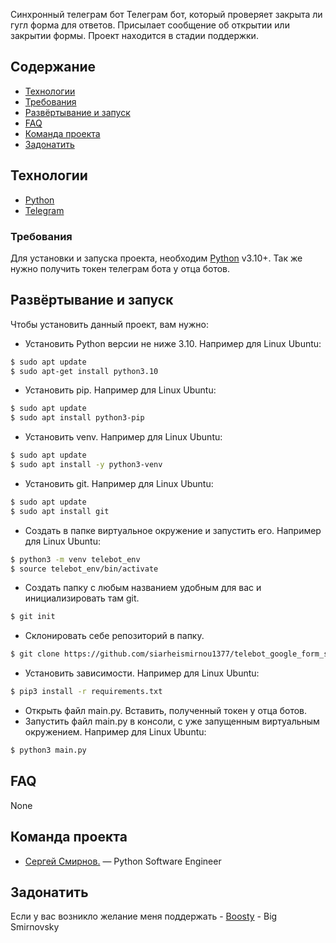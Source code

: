 Синхронный телеграм бот
Телеграм бот, который проверяет закрыта ли гугл форма для ответов. Присылает сообщение об открытии или закрытии формы. Проект находится в стадии поддержки.

## Содержание
- [Технологии](#технологии)
- [Требования](#требования)
- [Развёртывание и запуск](#развёртывание-и-запуск)
- [FAQ](#faq)
- [Команда проекта](#команда-проекта)
- [Задонатить](#задонатить)

## Технологии
- [Python](https://www.python.org/)
- [Telegram](https://web.telegram.org/)

### Требования
Для установки и запуска проекта, необходим [Python](https://www.python.org/) v3.10+.
Так же нужно получить токен телеграм бота у отца ботов.

## Развёртывание и запуск
Чтобы установить данный проект, вам нужно:

- Установить Python версии не ниже 3.10.
Например для Linux Ubuntu:
```sh
$ sudo apt update
$ sudo apt-get install python3.10
```
- Установить pip.
Например для Linux Ubuntu:
```sh
$ sudo apt update
$ sudo apt install python3-pip
```
- Установить venv.
Например для Linux Ubuntu:
```sh
$ sudo apt update
$ sudo apt install -y python3-venv
```
- Установить git.
Например для Linux Ubuntu:
```sh
$ sudo apt update
$ sudo apt install git
```
- Создать в папке виртуальное окружение и запустить его.
Например для Linux Ubuntu:
```sh
$ python3 -m venv telebot_env
$ source telebot_env/bin/activate
```
- Создать папку с любым названием удобным для вас и инициализировать там git.
```sh
$ git init
```
- Склонировать себе репозиторий в папку.
```sh
$ git clone https://github.com/siarheismirnou1377/telebot_google_form_sync.git
```
- Установить зависимости.
Например для Linux Ubuntu:
```sh
$ pip3 install -r requirements.txt
```
- Открыть файл main.py. Вставить, полученный токен у отца ботов.
- Запустить файл main.py в консоли, с уже запущенным виртуальным окружением.
Например для Linux Ubuntu:
```sh
$ python3 main.py
```


## FAQ 
None

## Команда проекта
- [Сергей Смирнов.](https://www.linkedin.com/in/sergey-smirnov-8749a2237/) — Python Software Engineer

## Задонатить
Если у вас возникло желание меня поддержать -
[Boosty](https://boosty.to/bigsmirnovsky/donate) - Big Smirnovsky